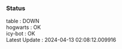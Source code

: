 ### Status


table : DOWN  
hogwarts : OK  
icy-bot : OK  
Latest Update : 2024-04-13 02:08:12.009916
